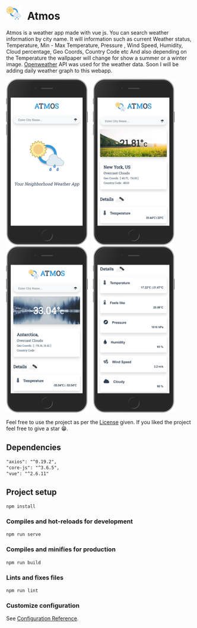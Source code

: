 # [<img src="./src/assets/logo.png" width="40" style="margin-right:10px;"/>](Winter) Atmos


 Atmos is a weather app made with vue js. You can search weather information by city name. It will information such as current Weather status, Temperature, Min - Max Temperature, Pressure , Wind Speed, Humidity, Cloud percentage, Geo Coords, Country Code etc And also depending on the Temperature the wallpaper will change for show a summer or a winter image. [Openweather](https://openweathermap.org/) API was used for the weather data. Soon I will be adding daily weather graph to this webapp.

[<img src="./assets/home.png" width="220" style="margin-right:10px;"/>](Home)
[<img src="./assets/warm.png" width="220" style="margin-right:10px;"/>](Summer)
[<img src="./assets/cold.png" width="220" style="margin-right:10px;"/>](Winter)
[<img src="./assets/info.png" width="220" style="margin-right:10px;"/>](Info)


 Feel free to use the project as per the [License](LICENSE) given. If you liked the project feel free to give a star 😁.

## Dependencies
    "axios": "^0.19.2",
    "core-js": "^3.6.5",
    "vue": "^2.6.11"


## Project setup
```
npm install
```

### Compiles and hot-reloads for development
```
npm run serve
```

### Compiles and minifies for production
```
npm run build
```

### Lints and fixes files
```
npm run lint
```

### Customize configuration
See [Configuration Reference](https://cli.vuejs.org/config/).

